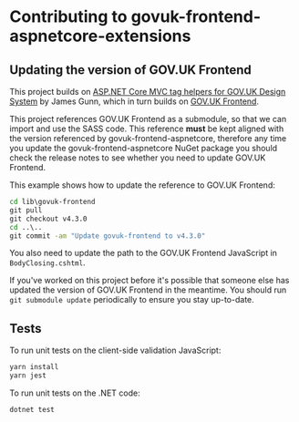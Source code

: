 # Contributing to govuk-frontend-aspnetcore-extensions

## Updating the version of GOV.UK Frontend

This project builds on [ASP.NET Core MVC tag helpers for GOV.UK Design System](https://github.com/gunndabad/govuk-frontend-aspnetcore) by James Gunn, which in turn builds on [GOV.UK Frontend](https://github.com/alphagov/govuk-frontend).

This project references GOV.UK Frontend as a submodule, so that we can import and use the SASS code. This reference **must** be kept aligned with the version referenced by govuk-frontend-aspnetcore, therefore any time you update the govuk-frontend-aspnetcore NuGet package you should check the release notes to see whether you need to update GOV.UK Frontend.

This example shows how to update the reference to GOV.UK Frontend:

```cmd
cd lib\govuk-frontend
git pull
git checkout v4.3.0
cd ..\..
git commit -am "Update govuk-frontend to v4.3.0"
```

You also need to update the path to the GOV.UK Frontend JavaScript in `BodyClosing.cshtml`.

If you've worked on this project before it's possible that someone else has updated the version of GOV.UK Frontend in the meantime. You should run `git submodule update` periodically to ensure you stay up-to-date.

## Tests

To run unit tests on the client-side validation JavaScript:

```cmd
yarn install
yarn jest
```

To run unit tests on the .NET code:

```cmd
dotnet test
```
